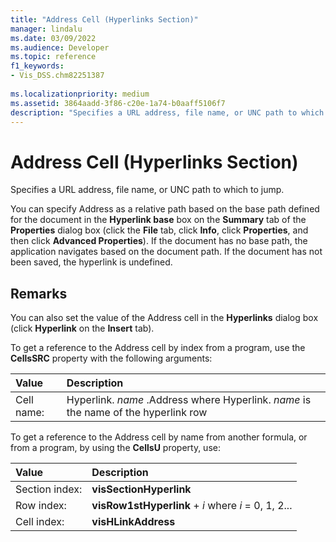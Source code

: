 ```yaml
---
title: "Address Cell (Hyperlinks Section)" 
manager: lindalu
ms.date: 03/09/2022
ms.audience: Developer
ms.topic: reference
f1_keywords:
- Vis_DSS.chm82251387
 
ms.localizationpriority: medium
ms.assetid: 3864aadd-3f86-c20e-1a74-b0aaff5106f7
description: "Specifies a URL address, file name, or UNC path to which to jump."
---
```


# Address Cell (Hyperlinks Section)

Specifies a URL address, file name, or UNC path to which to jump.
  
You can specify Address as a relative path based on the base path defined for the document in the **Hyperlink base** box on the **Summary** tab of the **Properties** dialog box (click the **File** tab, click **Info**, click **Properties**, and then click **Advanced Properties**). If the document has no base path, the application navigates based on the document path. If the document has not been saved, the hyperlink is undefined.
  
## Remarks

You can also set the value of the Address cell in the **Hyperlinks** dialog box (click **Hyperlink** on the **Insert** tab).
  
To get a reference to the Address cell by index from a program, use the **CellsSRC** property with the following arguments:
  
|**Value**|**Description**|
|:-----|:-----|
|Cell name:  <br/> |Hyperlink. *name*  .Address  where Hyperlink. *name* is the name of the hyperlink row  <br/> |

To get a reference to the Address cell by name from another formula, or from a program, by using the **CellsU** property, use:
  
|**Value**|**Description**|
|:-----|:-----|
| Section index:  <br/> |**visSectionHyperlink** <br/> |
| Row index:  <br/> |**visRow1stHyperlink** +  *i*            where  *i*  = 0, 1, 2... |
| Cell index:  <br/> |**visHLinkAddress** <br/> |
